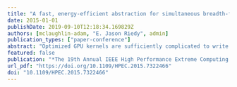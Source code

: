 ```yaml
---
title: "A fast, energy-efficient abstraction for simultaneous breadth-first searches"
date: 2015-01-01
publishDate: 2019-09-10T12:18:34.169829Z
authors: [mclaughlin-adam, "E. Jason Riedy", admin]
publication_types: ["paper-conference"]
abstract: "Optimized GPU kernels are sufficiently complicated to write that they often are specialized to input data, target architectures, or applications. This paper presents a multi-search abstraction for computing multiple breadth-first searches in parallel and demonstrates a high-performance, general implementation. Our abstraction removes the burden of orchestrating graph traversal from the user while providing high performance and low energy usage, an often overlooked component of algorithm design. Energy consumption has become a first-class hardware design constraint for both massive and embedded computing platforms. Our abstraction can be applied to such problems as the all-pairs shortest-path problem, community detection, reachability querying, and others. To map graph traversal efficiently to the GPU, our hybrid implementation chooses between processing active vertices with a single thread or an entire warp based on vertex outdegree. For a set of twelve varied graphs, the implementation of our abstraction saves 42% time and 62% energy on average compared to representative implementations of specific applications from existing literature."
featured: false
publication: "*The 19th Annual IEEE High Performance Extreme Computing Conference, HPEC 2015, Waltham, MA, USA, September 15-17, 2015*"
url_pdf: "https://doi.org/10.1109/HPEC.2015.7322466"
doi: "10.1109/HPEC.2015.7322466"
---
```


